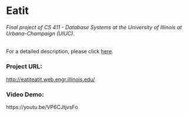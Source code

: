 # Eatit

<h6>Final project of CS 411 - Database Systems at the University of Illinois at Urbana-Champaign (UIUC).</h6>
For a detailed description, please click <a href="https://wiki.cites.illinois.edu/wiki/display/cs411sp16/Final+Report+---+Eatit">here</a>.

<h3>Project URL:</h3>

http://eatiteatit.web.engr.illinois.edu/

<h3>Video Demo: </h3>
https://youtu.be/VP6CJtjvsFo




